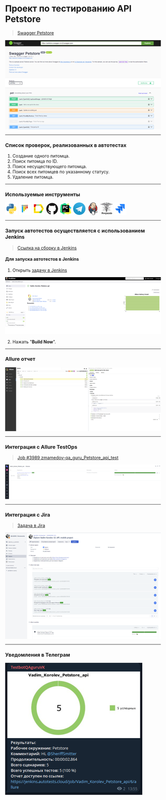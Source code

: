 # Проект по тестированию API Petstore

><a target="_blank" href="https://petstore.swagger.io/">Swagger Petstore</a>
> 
![main page screenshot](pictures/Petstore_API_main_page.png)

---
### Список проверок, реализованных в автотестах
1. Создание одного питомца.
2. Поиск питомца по ID.
3. Поиск несуществующего питомца.
4. Поиск всех питомцев по указанному статусу.
5. Удаление питомца.

---

### Используемые инструменты
<img title="Python" src="pictures/icons/python.svg" height="40" width="40"/> <img title="Pytest" src="pictures/icons/pytest.svg" height="40" width="40"/> <img title="Allure Report" src="pictures/icons/allure_report.png" height="40" width="40"/> <img title="GitHub" src="pictures/icons/github.svg" height="40" width="40"/> <img title="Pycharm" src="pictures/icons/pycharm-original.svg" height="40" width="40"/> <img title="Telegram" src="pictures/icons/telegram.png" height="40" width="40"/> <img title="Jenkins" src="pictures/icons/jenkins-original.svg" height="40" width="40"/> <img title="Requests" src="pictures/icons/requests.png" height="40" width="40"/>  <img title="Jira" src="pictures/icons/jira.svg" height="40" width="40"/>

---

### Запуск автотестов осуществляется с использованием Jenkins
> [Ссылка на сборку в Jenkins](https://jenkins.autotests.cloud/job/Vadim_Korolev_Petstore_api/)

#### Для запуска автотестов в Jenkins
1. Открыть [задачу в Jenkins](https://jenkins.autotests.cloud/job/Vadim_Korolev_Petstore_api/)

![jenkins job main page](pictures/Jenkins_job_main_page.png)

2. Нажать "**Build Now**".

---

### Allure отчет

![allure_report page](pictures/allure_report_page.png)

---

### Интеграция с Allure TestOps

> [Job #3989 zmamedov-qa_guru_Petstore_api_test](https://allure.autotests.cloud/project/4397)

![allure_testops job](pictures/allure_testops_job.png)

---

### Интеграция с Jira
> [Задача в Jira](https://jira.autotests.cloud/browse/HOMEWORK-1331)
 
![jira task](pictures/jira_task.png)

---

### Уведомления в Телеграм

![telegram_notification](pictures/tg_notification.png)
